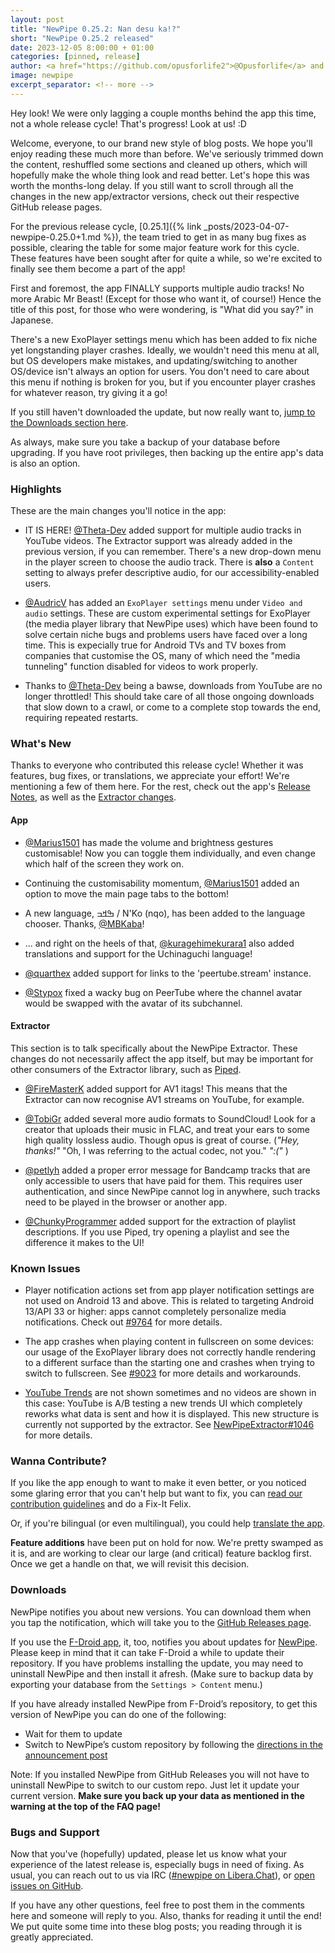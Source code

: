 ```yaml
---
layout: post
title: "NewPipe 0.25.2: Nan desu ka!?"
short: "NewPipe 0.25.2 released"
date: 2023-12-05 8:00:00 + 01:00
categories: [pinned, release]
author: <a href="https://github.com/opusforlife2">@Opusforlife</a> and <a href="https://github.com/Poolitzer">@Poolitzer</a>
image: newpipe
excerpt_separator: <!-- more -->
---
```


Hey look! We were only lagging a couple months behind the app this time, not a whole release cycle! That's progress! Look at us! :D

<!-- more -->

Welcome, everyone, to our brand new style of blog posts. We hope you'll enjoy reading these much more than before. We've seriously trimmed down the content, reshuffled some sections and cleaned up others, which will hopefully make the whole thing look and read better. Let's hope this was worth the months-long delay. If you still want to scroll through all the changes in the new app/extractor versions, check out their respective GitHub release pages.

For the previous release cycle, [0.25.1]({% link _posts/2023-04-07-newpipe-0.25.0+1.md %}), the team tried to get in as many bug fixes as possible, clearing the table for some major feature work for this cycle. These features have been sought after for quite a while, so we're excited to finally see them become a part of the app!

First and foremost, the app FINALLY supports multiple audio tracks! No more Arabic Mr Beast! (Except for those who want it, of course!) Hence the title of this post, for those who were wondering, is "What did you say?" in Japanese.

There's a new ExoPlayer settings menu which has been added to fix niche yet longstanding player crashes. Ideally, we wouldn't need this menu at all, but OS developers make mistakes, and updating/switching to another OS/device isn't always an option for users. You don't need to care about this menu if nothing is broken for you, but if you encounter player crashes for whatever reason, try giving it a go!

If you still haven't downloaded the update, but now really want to, [jump to the Downloads section here](#downloads).

As always, make sure you take a backup of your database before upgrading. If you have root privileges, then backing up the entire app's data is also an option.

### Highlights

These are the main changes you'll notice in the app:

- IT IS HERE! [@Theta-Dev](https://github.com/Theta-Dev) added support for multiple audio tracks in YouTube videos. The Extractor support was already added in the previous version, if you can remember. There's a new drop-down menu in the player screen to choose the audio track. There is **also** a `Content` setting to always prefer descriptive audio, for our accessibility-enabled users.

- [@AudricV](https://github.com/AudricV) has added an `ExoPlayer settings` menu under `Video and audio` settings. These are custom experimental settings for ExoPlayer (the media player library that NewPipe uses) which have been found to solve certain niche bugs and problems users have faced over a long time. This is expecially true for Android TVs and TV boxes from companies that customise the OS, many of which need the "media tunneling" function disabled for videos to work properly.

- Thanks to [@Theta-Dev](https://github.com/Theta-Dev) being a bawse, downloads from YouTube are no longer throttled! This should take care of all those ongoing downloads that slow down to a crawl, or come to a complete stop towards the end, requiring repeated restarts.

### What's New

Thanks to everyone who contributed this release cycle! Whether it was features, bug fixes, or translations, we appreciate your effort! We're mentioning a few of them here. For the rest, check out the app's [Release Notes](https://github.com/TeamNewPipe/NewPipe/releases/tag/v0.25.2), as well as the [Extractor changes](https://github.com/TeamNewPipe/NewPipeExtractor/releases/tag/v0.22.7).

#### App 

- [@Marius1501](https://github.com/Marius1501) has made the volume and brightness gestures customisable! Now you can toggle them individually, and even change which half of the screen they work on.

- Continuing the customisability momentum, [@Marius1501](https://github.com/Marius1501) added an option to move the main page tabs to the bottom!

- A new language, ߒߞߏ / N'Ko (nqo), has been added to the language chooser. Thanks, [@MBKaba](https://github.com/MBKaba)!

- ... and right on the heels of that, [@kuragehimekurara1](https://github.com/kuragehimekurara1) also added translations and support for the Uchinaguchi language!

- [@quarthex](https://github.com/quarthex) added support for links to the 'peertube.stream' instance.

- [@Stypox](https://github.com/Stypox) fixed a wacky bug on PeerTube where the channel avatar would be swapped with the avatar of its subchannel.

#### Extractor 

This section is to talk specifically about the NewPipe Extractor. These changes do not necessarily affect the app itself, but may be important for other consumers of the Extractor library, such as [Piped](https://piped.video).

- [@FireMasterK](https://github.com/FireMasterK) added support for AV1 itags! This means that the Extractor can now recognise AV1 streams on YouTube, for example.

- [@TobiGr](https://github.com/TobiGr) added several more audio formats to SoundCloud! Look for a creator that uploads their music in FLAC, and treat your ears to some high quality lossless audio. Though opus is great of course. (_"Hey, thanks!"_ "Oh, I was referring to the actual codec, not you." _":("_ )

- [@petlyh](https://github.com/petlyh) added a proper error message for Bandcamp tracks that are only accessible to users that have paid for them. This requires user authentication, and since NewPipe cannot log in anywhere, such tracks need to be played in the browser or another app.

- [@ChunkyProgrammer](https://github.com/ChunkyProgrammer) added support for the extraction of playlist descriptions. If you use Piped, try opening a playlist and see the difference it makes to the UI!

### Known Issues

- Player notification actions set from app player notification settings are not used on Android 13 and above. This is related to targeting Android 13/API 33 or higher: apps cannot completely personalize media notifications. Check out [#9764](https://github.com/TeamNewPipe/NewPipe/issues/9764) for more details.

- The app crashes when playing content in fullscreen on some devices: our usage of the ExoPlayer library does not correctly handle rendering to a different surface than the starting one and crashes when trying to switch to fullscreen. See [#9023](https://github.com/TeamNewPipe/NewPipe/issues/9023) for more details and workarounds.

- [YouTube Trends](https://www.youtube.com/feed/trending) are not shown sometimes and no videos are shown in this case: YouTube is A/B testing a new trends UI which completely reworks what data is sent and how it is displayed. This new structure is currently not supported by the extractor. See [NewPipeExtractor#1046](https://github.com/TeamNewPipe/NewPipeExtractor/issues/1046) for more details.

### Wanna Contribute?

If you like the app enough to want to make it even better, or you noticed some glaring error that you can't help but want to fix, you can [read our contribution guidelines](https://github.com/TeamNewPipe/NewPipe/blob/dev/.github/CONTRIBUTING.md#bug-fixing) and do a Fix-It Felix.

Or, if you're bilingual (or even multilingual), you could help [translate the app](https://hosted.weblate.org/engage/newpipe/).

**Feature additions** have been put on hold for now. We're pretty swamped as it is, and are working to clear our large (and critical) feature backlog first. Once we get a handle on that, we will revisit this decision.

### Downloads

NewPipe notifies you about new versions. You can download them when you tap the notification, which will take you to the [GitHub Releases page](https://github.com/TeamNewPipe/NewPipe/releases).

If you use the [F-Droid app](https://f-droid.org/), it, too, notifies you about updates for [NewPipe](https://f-droid.org/packages/org.schabi.newpipe/).
Please keep in mind that it can take F-Droid a while to update their repository. If you have problems installing the update, you may need to uninstall NewPipe and then install it afresh. (Make sure to backup data by exporting your database from the `Settings > Content` menu.)

If you have already installed NewPipe from F-Droid’s repository, to get this version of NewPipe you can do one of the following:

* Wait for them to update
* Switch to NewPipe’s custom repository by following the [directions in the announcement post](https://newpipe.net/blog/announcement/f-droid/pinned/f-droid-repo/)

Note: If you installed NewPipe from GitHub Releases you will not have to uninstall NewPipe to switch to our custom repo. Just let it update your current version. **Make sure you back up your data as mentioned in the warning at the top of the FAQ page!**

### Bugs and Support

Now that you've (hopefully) updated, please let us know what your experience of the latest release is, especially bugs in need of fixing. As usual, you can reach out to us via IRC ([#newpipe on Libera.Chat](https://web.libera.chat/#newpipe)), or [open issues on GitHub](https://github.com/TeamNewPipe/NewPipe/issues/new/choose).

If you have any other questions, feel free to post them in the comments here and someone will reply to you. Also, thanks for reading it until the end! We put quite some time into these blog posts; you reading through it is greatly appreciated.
